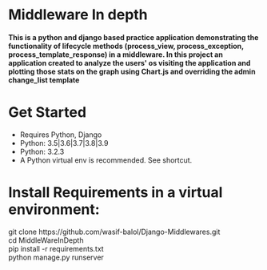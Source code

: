 # Middleware In depth

<h4>This is a python and django based practice application demonstrating the functionality of lifecycle
methods (process_view, process_exception, process_template_response) in a middleware. In this project an application
created to analyze the users' os visiting the application and plotting those stats on the graph using Chart.js and
overriding the admin change_list template</h4>

# Get Started

<ul>
  <li>Requires Python, Django</li>
  <li>Python: 3.5|3.6|3.7|3.8|3.9</li>
  <li>Python: 3.2.3</li>
  <li>A Python virtual env is recommended. See shortcut.</li>
</ul>

# Install Requirements in a virtual environment:

<p>
git clone https://github.com/wasif-balol/Django-Middlewares.git<br>
cd MiddleWareInDepth<br>
pip install -r requirements.txt<br>
  python manage.py runserver
</p>

